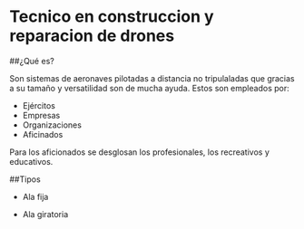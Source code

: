 # Tecnico en construccion y reparacion de drones

##¿Qué es?

Son sistemas de aeronaves pilotadas a distancia no tripulaladas que gracias a su tamaño y versatilidad son de mucha ayuda.
Estos son empleados por:
- Ejércitos
- Empresas
- Organizaciones
- Aficinados

Para los aficionados se desglosan los profesionales, los recreativos y educativos.

##Tipos

- Ala fija

- Ala giratoria
  
